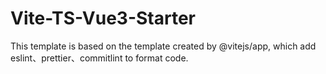 # Vite-TS-Vue3-Starter

This template is based on the template created by @vitejs/app, which add eslint、prettier、commitlint to format code.

